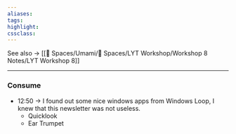 ```yaml
---
aliases:  
tags:
highlight:  
cssclass: 
---
```


See also → [[🌿 Spaces/Umami/🌿 Spaces/LYT Workshop/Workshop 8 Notes/LYT Workshop 8]]

--- 
### Consume
- 12:50 → I found out some nice windows apps from Windows Loop, I knew that this newsletter was not useless.
    - Quicklook
    - Ear Trumpet

